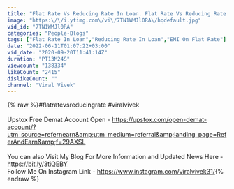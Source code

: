 ```yaml
---
title: "Flat Rate Vs Reducing Rate In Loan. Flat Rate Vs Reducing Rate Diffrence In Hindi."
image: "https:\/\/i.ytimg.com\/vi\/7TN1WMJl0RA\/hqdefault.jpg"
vid_id: "7TN1WMJl0RA"
categories: "People-Blogs"
tags: ["Flat Rate In Loan","Reducing Rate In Loan","EMI On Flat Rate"]
date: "2022-06-11T01:07:22+03:00"
vid_date: "2020-09-20T11:41:14Z"
duration: "PT13M24S"
viewcount: "138334"
likeCount: "2415"
dislikeCount: ""
channel: "Viral Vivek"
---
```

{% raw %}#flatratevsreducingrate #viralvivek<br /><br />Upstox Free Demat Account Open - <a rel="nofollow" target="blank" href="https://upstox.com/open-demat-account/?utm_source=refernearn&amp;utm_medium=referral&amp;landing_page=ReferAndEarn&amp;f=29AXSL">https://upstox.com/open-demat-account/?utm_source=refernearn&amp;utm_medium=referral&amp;landing_page=ReferAndEarn&amp;f=29AXSL</a><br /><br />You can also Visit My Blog For More Information and Updated News Here - <a rel="nofollow" target="blank" href="https://bit.ly/3tiQEBY">https://bit.ly/3tiQEBY</a><br />Follow Me On Instagram Link - <a rel="nofollow" target="blank" href="https://www.instagram.com/viralvivek31/">https://www.instagram.com/viralvivek31/</a>{% endraw %}
